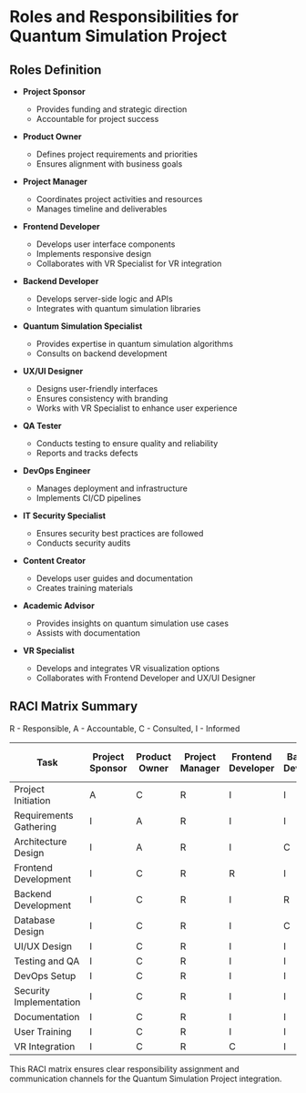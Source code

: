 # Roles and Responsibilities for Quantum Simulation Project

## Roles Definition

- **Project Sponsor**
  - Provides funding and strategic direction
  - Accountable for project success

- **Product Owner**
  - Defines project requirements and priorities
  - Ensures alignment with business goals

- **Project Manager**
  - Coordinates project activities and resources
  - Manages timeline and deliverables

- **Frontend Developer**
  - Develops user interface components
  - Implements responsive design
  - Collaborates with VR Specialist for VR integration

- **Backend Developer**
  - Develops server-side logic and APIs
  - Integrates with quantum simulation libraries

- **Quantum Simulation Specialist**
  - Provides expertise in quantum simulation algorithms
  - Consults on backend development

- **UX/UI Designer**
  - Designs user-friendly interfaces
  - Ensures consistency with branding
  - Works with VR Specialist to enhance user experience

- **QA Tester**
  - Conducts testing to ensure quality and reliability
  - Reports and tracks defects

- **DevOps Engineer**
  - Manages deployment and infrastructure
  - Implements CI/CD pipelines

- **IT Security Specialist**
  - Ensures security best practices are followed
  - Conducts security audits

- **Content Creator**
  - Develops user guides and documentation
  - Creates training materials

- **Academic Advisor**
  - Provides insights on quantum simulation use cases
  - Assists with documentation

- **VR Specialist**
  - Develops and integrates VR visualization options
  - Collaborates with Frontend Developer and UX/UI Designer

## RACI Matrix Summary

R - Responsible, A - Accountable, C - Consulted, I - Informed

| Task                      | Project Sponsor | Product Owner | Project Manager | Frontend Developer | Backend Developer | Quantum Simulation Specialist | UX/UI Designer | QA Tester | DevOps Engineer | IT Security Specialist | Content Creator | Academic Advisor | VR Specialist |
|---------------------------|-----------------|---------------|-----------------|-------------------|------------------|------------------------------|----------------|-----------|-----------------|------------------------|-----------------|-----------------|---------------|
| Project Initiation        | A               | C             | R               | I                 | I                | I                            | I              | I         | I               | I                      | I               | I               | I             |
| Requirements Gathering    | I               | A             | R               | I                 | I                | C                            | I              | I         | I               | I                      | I               | C               | I             |
| Architecture Design       | I               | A             | R               | I                 | C                | C                            | I              | I         | C               | C                      | I               | I               | C             |
| Frontend Development      | I               | C             | R               | R                 | I                | I                            | C              | I         | I               | I                      | I               | I               | C             |
| Backend Development       | I               | C             | R               | I                 | R                | C                            | I              | I         | I               | I                      | I               | I               | I             |
| Database Design           | I               | C             | R               | I                 | C                | I                            | I              | I         | I               | I                      | I               | I               | I             |
| UI/UX Design              | I               | C             | R               | I                 | I                | I                            | R              | I         | I               | I                      | I               | I               | C             |
| Testing and QA            | I               | C             | R               | I                 | I                | I                            | I              | R         | I               | I                      | I               | I               | I             |
| DevOps Setup              | I               | C             | R               | I                 | I                | I                            | I              | I         | R               | C                      | I               | I               | I             |
| Security Implementation   | I               | C             | R               | I                 | I                | I                            | I              | I         | C               | R                      | I               | I               | I             |
| Documentation             | I               | C             | R               | I                 | I                | I                            | I              | I         | I               | I                      | R               | C               | I             |
| User Training             | I               | C             | R               | I                 | I                | I                            | I              | I         | I               | I                      | R               | C               | I             |
| VR Integration            | I               | C             | R               | C                 | I                | I                            | C              | I         | I               | I                      | I               | I               | R             |

This RACI matrix ensures clear responsibility assignment and communication channels for the Quantum Simulation Project integration.
